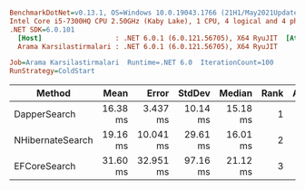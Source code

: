 ``` ini

BenchmarkDotNet=v0.13.1, OS=Windows 10.0.19043.1766 (21H1/May2021Update)
Intel Core i5-7300HQ CPU 2.50GHz (Kaby Lake), 1 CPU, 4 logical and 4 physical cores
.NET SDK=6.0.101
  [Host]                  : .NET 6.0.1 (6.0.121.56705), X64 RyuJIT  [AttachedDebugger]
  Arama Karsilastirmalari : .NET 6.0.1 (6.0.121.56705), X64 RyuJIT

Job=Arama Karsilastirmalari  Runtime=.NET 6.0  IterationCount=100  
RunStrategy=ColdStart  

```
|           Method |     Mean |     Error |   StdDev |   Median | Rank | Allocated |
|----------------- |---------:|----------:|---------:|---------:|-----:|----------:|
|     DapperSearch | 16.38 ms |  3.437 ms | 10.14 ms | 15.18 ms |    1 |    307 KB |
| NHibernateSearch | 19.16 ms | 10.041 ms | 29.61 ms | 16.01 ms |    2 |    979 KB |
|     EFCoreSearch | 31.60 ms | 32.951 ms | 97.16 ms | 21.12 ms |    3 |    952 KB |
